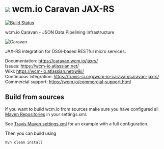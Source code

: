 <img src="https://wcm.io/images/favicon-16@2x.png"/> wcm.io Caravan JAX-RS
======
[![Build Status](https://travis-ci.org/wcm-io-caravan/caravan-jaxrs.png?branch=develop)](https://travis-ci.org/wcm-io-caravan/caravan-jaxrs)

wcm.io Caravan - JSON Data Pipelining Infrastructure

![Caravan](https://caravan.wcm.io/images/caravan.gif)

JAX-RS integration for OSGi-based RESTful micro services.

Documentation: https://caravan.wcm.io/jaxrs/<br/>
Issues: https://wcm-io.atlassian.net/<br/>
Wiki: https://wcm-io.atlassian.net/wiki/<br/>
Continuous Integration: https://travis-ci.org/wcm-io-caravan/caravan-jaxrs/<br/>
Commercial support: https://wcm.io/commercial-support.html


## Build from sources

If you want to build wcm.io from sources make sure you have configured all [Maven Repositories](https://caravan.wcm.io/maven.html) in your settings.xml.

See [Travis Maven settings.xml](https://github.com/wcm-io-caravan/caravan-jaxrs/blob/master/.travis.maven-settings.xml) for an example with a full configuration.

Then you can build using

```
mvn clean install
```
